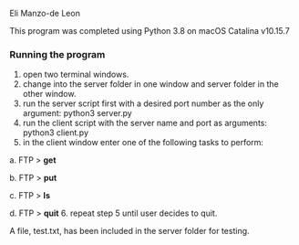 Eli Manzo-de Leon

This program was completed using Python 3.8 on macOS Catalina v10.15.7

### Running the program
1. open two terminal windows.
2. change into the server folder in one window and server folder in the other window.
3. run the server script first with a desired port number as the only argument: python3 server.py <PORT NUMBER>
4. run the client script with the server name and port as arguments: python3 client.py <SERVER MACHINE> <SERVER PORT>
5. in the client window enter one of the following tasks to perform:
  
  a. FTP > **get <FILENAME>**
  
  b. FTP > **put <FILENAME>**
  
  c. FTP > **ls**
  
  d. FTP > **quit**
6. repeat step 5 until user decides to quit.

A file, test.txt, has been included in the server folder for testing.  
